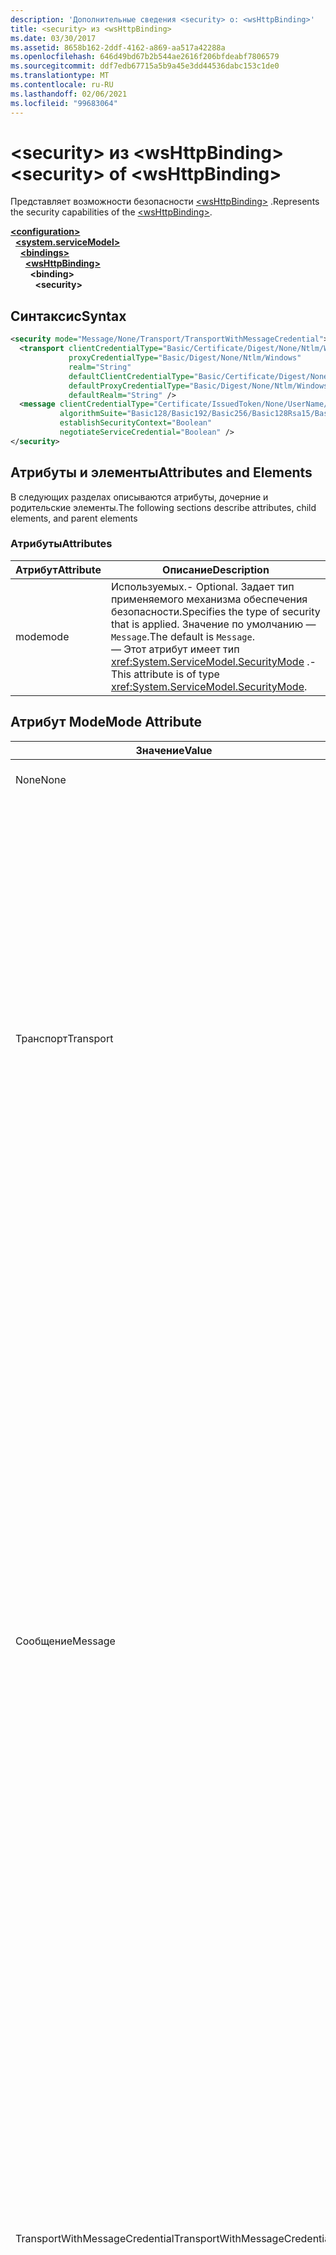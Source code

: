 ```yaml
---
description: 'Дополнительные сведения <security> о: <wsHttpBinding>'
title: <security> из <wsHttpBinding>
ms.date: 03/30/2017
ms.assetid: 8658b162-2ddf-4162-a869-aa517a42288a
ms.openlocfilehash: 646d49bd67b2b544ae2616f206bfdeabf7806579
ms.sourcegitcommit: ddf7edb67715a5b9a45e3dd44536dabc153c1de0
ms.translationtype: MT
ms.contentlocale: ru-RU
ms.lasthandoff: 02/06/2021
ms.locfileid: "99683064"
---
```

# <a name="security-of-wshttpbinding"></a><span data-ttu-id="fff14-103">\<security> из \<wsHttpBinding></span><span class="sxs-lookup"><span data-stu-id="fff14-103">\<security> of \<wsHttpBinding></span></span>

<span data-ttu-id="fff14-104">Представляет возможности безопасности [\<wsHttpBinding>](wshttpbinding.md) .</span><span class="sxs-lookup"><span data-stu-id="fff14-104">Represents the security capabilities of the [\<wsHttpBinding>](wshttpbinding.md).</span></span>  
  
[**\<configuration>**](../configuration-element.md)\
&nbsp;&nbsp;[**\<system.serviceModel>**](system-servicemodel.md)\
&nbsp;&nbsp;&nbsp;&nbsp;[**\<bindings>**](bindings.md)\
&nbsp;&nbsp;&nbsp;&nbsp;&nbsp;&nbsp;[**\<wsHttpBinding>**](wshttpbinding.md)\
&nbsp;&nbsp;&nbsp;&nbsp;&nbsp;&nbsp;&nbsp;&nbsp;**\<binding>**\
&nbsp;&nbsp;&nbsp;&nbsp;&nbsp;&nbsp;&nbsp;&nbsp;&nbsp;&nbsp;**\<security>**  
  
## <a name="syntax"></a><span data-ttu-id="fff14-105">Синтаксис</span><span class="sxs-lookup"><span data-stu-id="fff14-105">Syntax</span></span>  
  
```xml  
<security mode="Message/None/Transport/TransportWithMessageCredential">
  <transport clientCredentialType="Basic/Certificate/Digest/None/Ntlm/Windows"
             proxyCredentialType="Basic/Digest/None/Ntlm/Windows"
             realm="String"
             defaultClientCredentialType="Basic/Certificate/Digest/None/Ntlm/Windows"
             defaultProxyCredentialType="Basic/Digest/None/Ntlm/Windows"
             defaultRealm="String" />
  <message clientCredentialType="Certificate/IssuedToken/None/UserName/Windows"
           algorithmSuite="Basic128/Basic192/Basic256/Basic128Rsa15/Basic256Rsa15/TripleDes/TripleDesRsa15/Basic128Sha256/Basic192Sha256/TripleDesSha256/Basic128Sha256Rsa15/Basic192Sha256Rsa15/Basic256Sha256Rsa15/TripleDesSha256Rsa15"
           establishSecurityContext="Boolean"
           negotiateServiceCredential="Boolean" />
</security>
```  
  
## <a name="attributes-and-elements"></a><span data-ttu-id="fff14-106">Атрибуты и элементы</span><span class="sxs-lookup"><span data-stu-id="fff14-106">Attributes and Elements</span></span>  

 <span data-ttu-id="fff14-107">В следующих разделах описываются атрибуты, дочерние и родительские элементы.</span><span class="sxs-lookup"><span data-stu-id="fff14-107">The following sections describe attributes, child elements, and parent elements</span></span>  
  
### <a name="attributes"></a><span data-ttu-id="fff14-108">Атрибуты</span><span class="sxs-lookup"><span data-stu-id="fff14-108">Attributes</span></span>  
  
|<span data-ttu-id="fff14-109">Атрибут</span><span class="sxs-lookup"><span data-stu-id="fff14-109">Attribute</span></span>|<span data-ttu-id="fff14-110">Описание</span><span class="sxs-lookup"><span data-stu-id="fff14-110">Description</span></span>|  
|---------------|-----------------|  
|<span data-ttu-id="fff14-111">mode</span><span class="sxs-lookup"><span data-stu-id="fff14-111">mode</span></span>|<span data-ttu-id="fff14-112">Используемых.</span><span class="sxs-lookup"><span data-stu-id="fff14-112">-   Optional.</span></span> <span data-ttu-id="fff14-113">Задает тип применяемого механизма обеспечения безопасности.</span><span class="sxs-lookup"><span data-stu-id="fff14-113">Specifies the type of security that is applied.</span></span> <span data-ttu-id="fff14-114">Значение по умолчанию — `Message`.</span><span class="sxs-lookup"><span data-stu-id="fff14-114">The default is `Message`.</span></span><br /><span data-ttu-id="fff14-115">— Этот атрибут имеет тип <xref:System.ServiceModel.SecurityMode> .</span><span class="sxs-lookup"><span data-stu-id="fff14-115">-   This attribute is of type <xref:System.ServiceModel.SecurityMode>.</span></span>|  
  
## <a name="mode-attribute"></a><span data-ttu-id="fff14-116">Атрибут Mode</span><span class="sxs-lookup"><span data-stu-id="fff14-116">Mode Attribute</span></span>  
  
|<span data-ttu-id="fff14-117">Значение</span><span class="sxs-lookup"><span data-stu-id="fff14-117">Value</span></span>|<span data-ttu-id="fff14-118">Описание</span><span class="sxs-lookup"><span data-stu-id="fff14-118">Description</span></span>|  
|-----------|-----------------|  
|<span data-ttu-id="fff14-119">None</span><span class="sxs-lookup"><span data-stu-id="fff14-119">None</span></span>|<span data-ttu-id="fff14-120">Режим безопасности отключен.</span><span class="sxs-lookup"><span data-stu-id="fff14-120">Security is disabled.</span></span>|  
|<span data-ttu-id="fff14-121">Транспорт</span><span class="sxs-lookup"><span data-stu-id="fff14-121">Transport</span></span>|<span data-ttu-id="fff14-122">Безопасность обеспечивается с помощью протокола HTTPS.</span><span class="sxs-lookup"><span data-stu-id="fff14-122">Security is provided using HTTPS.</span></span> <span data-ttu-id="fff14-123">Необходимо настроить службу с использованием SSL-сертификата.</span><span class="sxs-lookup"><span data-stu-id="fff14-123">The service needs to be configured with SSL certificates.</span></span> <span data-ttu-id="fff14-124">Сообщение полностью защищено с помощью HTTPS, а проверка подлинности выполняется клиентом с помощью SSL-сертификата службы.</span><span class="sxs-lookup"><span data-stu-id="fff14-124">The message is entirely secured using HTTPS and is authenticated by the client using the service’s SSL certificate.</span></span> <span data-ttu-id="fff14-125">Проверка подлинности клиента контролируется посредством атрибута `ClientCredentials`.</span><span class="sxs-lookup"><span data-stu-id="fff14-125">The client authentication is controlled through the `ClientCredentials` attribute.</span></span> <span data-ttu-id="fff14-126">объекта [\<transport>](transport-of-wshttpbinding.md) .</span><span class="sxs-lookup"><span data-stu-id="fff14-126">of the [\<transport>](transport-of-wshttpbinding.md).</span></span>|  
|<span data-ttu-id="fff14-127">Сообщение</span><span class="sxs-lookup"><span data-stu-id="fff14-127">Message</span></span>|<span data-ttu-id="fff14-128">Безопасность обеспечивается с помощью средств безопасности сообщений SOAP.</span><span class="sxs-lookup"><span data-stu-id="fff14-128">Security is provided using SOAP message security.</span></span> <span data-ttu-id="fff14-129">По умолчанию текст сообщений SOAP шифруется и подписывается.</span><span class="sxs-lookup"><span data-stu-id="fff14-129">By default, the SOAP body is Encrypted and Signed.</span></span> <span data-ttu-id="fff14-130">Этот режим предоставляет множество возможностей, например сведения о доступности учетных данных службы для клиентов на внештатных каналах, об используемом наборе алгоритмов и об уровне защиты, применяемом к тексту сообщения через свойство Security.Message.</span><span class="sxs-lookup"><span data-stu-id="fff14-130">This mode offers a variety of features, such as whether the service credentials are available at the client out of band, the algorithm suite to use, and what level of protection to apply to the message body through the Security.Message property.</span></span> <span data-ttu-id="fff14-131">Проверка подлинности клиента выполняется один раз за сеанс, и результаты проверки сохраняются в кэше на протяжении всего сеанса.</span><span class="sxs-lookup"><span data-stu-id="fff14-131">Client authentication is performed once per session and the results of authentication are cached for the duration of the session.</span></span>|  
|<span data-ttu-id="fff14-132">TransportWithMessageCredential</span><span class="sxs-lookup"><span data-stu-id="fff14-132">TransportWithMessageCredential</span></span>|<span data-ttu-id="fff14-133">В данном режиме HTTPS обеспечивает целостность, конфиденциальность и проверку подлинности сервера, а механизм безопасности сообщений SOAP обеспечивает проверку подлинности клиента.</span><span class="sxs-lookup"><span data-stu-id="fff14-133">In this mode, HTTPS provides integrity, confidentiality, and server authentication, and SOAP message security provides client authentication.</span></span> <span data-ttu-id="fff14-134">По умолчанию проверка подлинности клиента выполняется один раз за сеанс, и результаты проверки сохраняются в кэше на протяжении всего сеанса.</span><span class="sxs-lookup"><span data-stu-id="fff14-134">By default, client authentication is performed once per session and the results of authentication are cached for the duration of the session.</span></span>|  
  
### <a name="child-elements"></a><span data-ttu-id="fff14-135">Дочерние элементы</span><span class="sxs-lookup"><span data-stu-id="fff14-135">Child Elements</span></span>  
  
|<span data-ttu-id="fff14-136">Элемент</span><span class="sxs-lookup"><span data-stu-id="fff14-136">Element</span></span>|<span data-ttu-id="fff14-137">Описание</span><span class="sxs-lookup"><span data-stu-id="fff14-137">Description</span></span>|  
|-------------|-----------------|  
|[\<transport>](transport-of-wshttpbinding.md)|<span data-ttu-id="fff14-138">Определяет параметры безопасности транспорта.</span><span class="sxs-lookup"><span data-stu-id="fff14-138">Defines the transport security settings.</span></span> <span data-ttu-id="fff14-139">Этот элемент соответствует типу <xref:System.ServiceModel.Configuration.HttpTransportSecurityElement>.</span><span class="sxs-lookup"><span data-stu-id="fff14-139">This element corresponds to the <xref:System.ServiceModel.Configuration.HttpTransportSecurityElement> type.</span></span>|  
|[\<message>](message-of-wshttpbinding.md)|<span data-ttu-id="fff14-140">Определяет параметры безопасности сообщения.</span><span class="sxs-lookup"><span data-stu-id="fff14-140">Defines the security settings for the message.</span></span> <span data-ttu-id="fff14-141">Этот элемент соответствует типу <xref:System.ServiceModel.Configuration.MessageSecurityOverHttpElement>.</span><span class="sxs-lookup"><span data-stu-id="fff14-141">This element corresponds to the <xref:System.ServiceModel.Configuration.MessageSecurityOverHttpElement> type.</span></span>|  
  
### <a name="parent-elements"></a><span data-ttu-id="fff14-142">Родительские элементы</span><span class="sxs-lookup"><span data-stu-id="fff14-142">Parent Elements</span></span>  
  
|<span data-ttu-id="fff14-143">Элемент</span><span class="sxs-lookup"><span data-stu-id="fff14-143">Element</span></span>|<span data-ttu-id="fff14-144">Описание</span><span class="sxs-lookup"><span data-stu-id="fff14-144">Description</span></span>|  
|-------------|-----------------|  
|[\<wsHttpBinding>](wshttpbinding.md)|<span data-ttu-id="fff14-145">Привязка безопасности для приложений транспорта HTTP.</span><span class="sxs-lookup"><span data-stu-id="fff14-145">A secure binding for HTTP transport applications.</span></span>|  
  
## <a name="remarks"></a><span data-ttu-id="fff14-146">Remarks</span><span class="sxs-lookup"><span data-stu-id="fff14-146">Remarks</span></span>  

 <span data-ttu-id="fff14-147">Класс WSHttpBinding предназначен для взаимодействия со службами, реализующими спецификации WS-\*.</span><span class="sxs-lookup"><span data-stu-id="fff14-147">The WSHttpBinding class is designed for interoperation with services that implement WS-\* specifications.</span></span> <span data-ttu-id="fff14-148">Безопасность транспорта для этой привязки обеспечивается посредством протокола SSL по протоколам HTTP или HTTPS.</span><span class="sxs-lookup"><span data-stu-id="fff14-148">The transport security for this binding is Secure Sockets Layer (SSL) over HTTP, or HTTPS.</span></span>  
  
## <a name="see-also"></a><span data-ttu-id="fff14-149">См. также</span><span class="sxs-lookup"><span data-stu-id="fff14-149">See also</span></span>

- <xref:System.ServiceModel.WSHttpSecurity>
- <xref:System.ServiceModel.WSHttpBinding.Security%2A>
- <xref:System.ServiceModel.Configuration.WSHttpBindingElement.Security%2A>
- <xref:System.ServiceModel.Configuration.WSHttpSecurityElement>
- [<span data-ttu-id="fff14-150">Защита служб и клиентов</span><span class="sxs-lookup"><span data-stu-id="fff14-150">Securing Services and Clients</span></span>](../../../wcf/feature-details/securing-services-and-clients.md)
- [<span data-ttu-id="fff14-151">Привязки</span><span class="sxs-lookup"><span data-stu-id="fff14-151">Bindings</span></span>](../../../wcf/bindings.md)
- [<span data-ttu-id="fff14-152">Настройка привязок, предоставляемых системой</span><span class="sxs-lookup"><span data-stu-id="fff14-152">Configuring System-Provided Bindings</span></span>](../../../wcf/feature-details/configuring-system-provided-bindings.md)
- [<span data-ttu-id="fff14-153">Использование привязок для настройки служб и клиентов</span><span class="sxs-lookup"><span data-stu-id="fff14-153">Using Bindings to Configure Services and Clients</span></span>](../../../wcf/using-bindings-to-configure-services-and-clients.md)
- [\<binding>](bindings.md)
